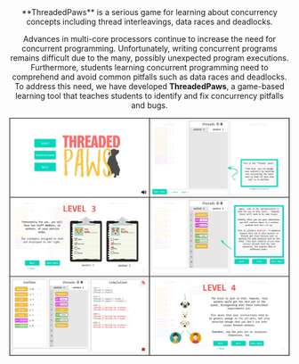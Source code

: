 <center>**ThreadedPaws** is a serious game for learning about concurrency concepts including thread interleavings, data races and deadlocks.

Advances in multi-core processors continue to increase the need for concurrent programming. Unfortunately, writing concurrent programs remains difficult due to the many, possibly unexpected program executions. Furthermore, students learning concurrent programming need to comprehend and avoid common pitfalls such as data races and deadlocks. To address this need, we have developed **ThreadedPaws**, a game-based learning tool that teaches students to identify and fix concurrency pitfalls and bugs.<br>

![](readme-media/threaded_paws_ui.jpg)
</center>